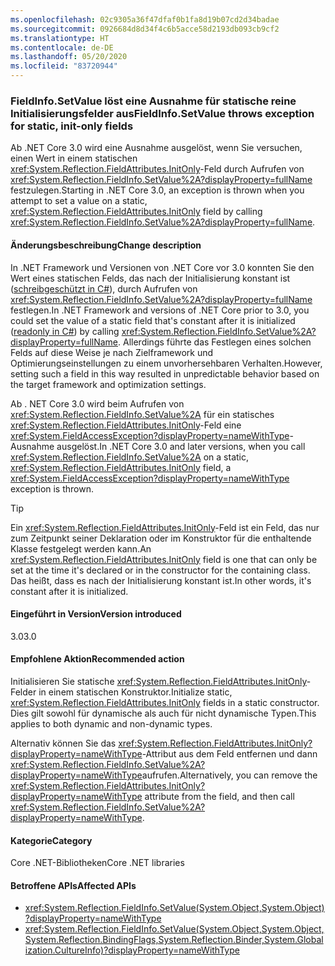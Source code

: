 ```yaml
---
ms.openlocfilehash: 02c9305a36f47dfaf0b1fa8d19b07cd2d34badae
ms.sourcegitcommit: 0926684d8d34f4c6b5acce58d2193db093cb9cf2
ms.translationtype: HT
ms.contentlocale: de-DE
ms.lasthandoff: 05/20/2020
ms.locfileid: "83720944"
---
```

### <a name="fieldinfosetvalue-throws-exception-for-static-init-only-fields"></a><span data-ttu-id="04136-101">FieldInfo.SetValue löst eine Ausnahme für statische reine Initialisierungsfelder aus</span><span class="sxs-lookup"><span data-stu-id="04136-101">FieldInfo.SetValue throws exception for static, init-only fields</span></span>

<span data-ttu-id="04136-102">Ab .NET Core 3.0 wird eine Ausnahme ausgelöst, wenn Sie versuchen, einen Wert in einem statischen <xref:System.Reflection.FieldAttributes.InitOnly>-Feld durch Aufrufen von <xref:System.Reflection.FieldInfo.SetValue%2A?displayProperty=fullName> festzulegen.</span><span class="sxs-lookup"><span data-stu-id="04136-102">Starting in .NET Core 3.0, an exception is thrown when you attempt to set a value on a static, <xref:System.Reflection.FieldAttributes.InitOnly> field by calling <xref:System.Reflection.FieldInfo.SetValue%2A?displayProperty=fullName>.</span></span>

#### <a name="change-description"></a><span data-ttu-id="04136-103">Änderungsbeschreibung</span><span class="sxs-lookup"><span data-stu-id="04136-103">Change description</span></span>

<span data-ttu-id="04136-104">In .NET Framework und Versionen von .NET Core vor 3.0 konnten Sie den Wert eines statischen Felds, das nach der Initialisierung konstant ist ([schreibgeschützt in C#](~/docs/csharp/language-reference/keywords/readonly.md)), durch Aufrufen von <xref:System.Reflection.FieldInfo.SetValue%2A?displayProperty=fullName> festlegen.</span><span class="sxs-lookup"><span data-stu-id="04136-104">In .NET Framework and versions of .NET Core prior to 3.0, you could set the value of a static field that's constant after it is initialized ([readonly in C#](~/docs/csharp/language-reference/keywords/readonly.md)) by calling <xref:System.Reflection.FieldInfo.SetValue%2A?displayProperty=fullName>.</span></span> <span data-ttu-id="04136-105">Allerdings führte das Festlegen eines solchen Felds auf diese Weise je nach Zielframework und Optimierungseinstellungen zu einem unvorhersehbaren Verhalten.</span><span class="sxs-lookup"><span data-stu-id="04136-105">However, setting such a field in this way resulted in unpredictable behavior based on the target framework and optimization settings.</span></span>

<span data-ttu-id="04136-106">Ab . NET Core 3.0 wird beim Aufrufen von <xref:System.Reflection.FieldInfo.SetValue%2A> für ein statisches <xref:System.Reflection.FieldAttributes.InitOnly>-Feld eine <xref:System.FieldAccessException?displayProperty=nameWithType>-Ausnahme ausgelöst.</span><span class="sxs-lookup"><span data-stu-id="04136-106">In .NET Core 3.0 and later versions, when you call <xref:System.Reflection.FieldInfo.SetValue%2A> on a static, <xref:System.Reflection.FieldAttributes.InitOnly> field, a <xref:System.FieldAccessException?displayProperty=nameWithType> exception is thrown.</span></span>

> [!TIP]
> <span data-ttu-id="04136-107">Ein <xref:System.Reflection.FieldAttributes.InitOnly>-Feld ist ein Feld, das nur zum Zeitpunkt seiner Deklaration oder im Konstruktor für die enthaltende Klasse festgelegt werden kann.</span><span class="sxs-lookup"><span data-stu-id="04136-107">An <xref:System.Reflection.FieldAttributes.InitOnly> field is one that can only be set at the time it's declared or in the constructor for the containing class.</span></span> <span data-ttu-id="04136-108">Das heißt, dass es nach der Initialisierung konstant ist.</span><span class="sxs-lookup"><span data-stu-id="04136-108">In other words, it's constant after it is initialized.</span></span>

#### <a name="version-introduced"></a><span data-ttu-id="04136-109">Eingeführt in Version</span><span class="sxs-lookup"><span data-stu-id="04136-109">Version introduced</span></span>

<span data-ttu-id="04136-110">3.0</span><span class="sxs-lookup"><span data-stu-id="04136-110">3.0</span></span>

#### <a name="recommended-action"></a><span data-ttu-id="04136-111">Empfohlene Aktion</span><span class="sxs-lookup"><span data-stu-id="04136-111">Recommended action</span></span>

<span data-ttu-id="04136-112">Initialisieren Sie statische <xref:System.Reflection.FieldAttributes.InitOnly>-Felder in einem statischen Konstruktor.</span><span class="sxs-lookup"><span data-stu-id="04136-112">Initialize static, <xref:System.Reflection.FieldAttributes.InitOnly> fields in a static constructor.</span></span> <span data-ttu-id="04136-113">Dies gilt sowohl für dynamische als auch für nicht dynamische Typen.</span><span class="sxs-lookup"><span data-stu-id="04136-113">This applies to both dynamic and non-dynamic types.</span></span>

<span data-ttu-id="04136-114">Alternativ können Sie das <xref:System.Reflection.FieldAttributes.InitOnly?displayProperty=nameWithType>-Attribut aus dem Feld entfernen und dann <xref:System.Reflection.FieldInfo.SetValue%2A?displayProperty=nameWithType>aufrufen.</span><span class="sxs-lookup"><span data-stu-id="04136-114">Alternatively, you can remove the <xref:System.Reflection.FieldAttributes.InitOnly?displayProperty=nameWithType> attribute from the field, and then call <xref:System.Reflection.FieldInfo.SetValue%2A?displayProperty=nameWithType>.</span></span>

#### <a name="category"></a><span data-ttu-id="04136-115">Kategorie</span><span class="sxs-lookup"><span data-stu-id="04136-115">Category</span></span>

<span data-ttu-id="04136-116">Core .NET-Bibliotheken</span><span class="sxs-lookup"><span data-stu-id="04136-116">Core .NET libraries</span></span>

#### <a name="affected-apis"></a><span data-ttu-id="04136-117">Betroffene APIs</span><span class="sxs-lookup"><span data-stu-id="04136-117">Affected APIs</span></span>

- <xref:System.Reflection.FieldInfo.SetValue(System.Object,System.Object)?displayProperty=nameWithType>
- <xref:System.Reflection.FieldInfo.SetValue(System.Object,System.Object,System.Reflection.BindingFlags,System.Reflection.Binder,System.Globalization.CultureInfo)?displayProperty=nameWithType>

<!--

#### Affected APIs

- `M:System.Reflection.FieldInfo.SetValue(System.Object,System.Object)`
- `M:System.Reflection.FieldInfo.SetValue(System.Object,System.Object,System.Reflection.BindingFlags,System.Reflection.Binder,System.Globalization.CultureInfo)`

-->
